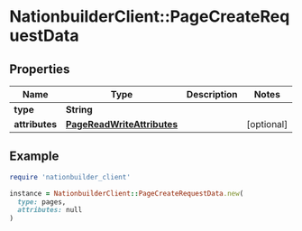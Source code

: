 # NationbuilderClient::PageCreateRequestData

## Properties

| Name | Type | Description | Notes |
| ---- | ---- | ----------- | ----- |
| **type** | **String** |  |  |
| **attributes** | [**PageReadWriteAttributes**](PageReadWriteAttributes.md) |  | [optional] |

## Example

```ruby
require 'nationbuilder_client'

instance = NationbuilderClient::PageCreateRequestData.new(
  type: pages,
  attributes: null
)
```

